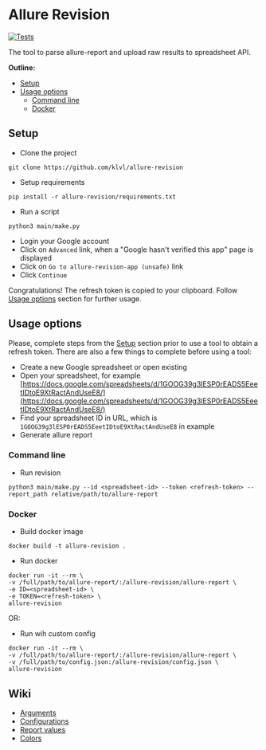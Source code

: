 # Allure Revision

[![Tests](https://github.com/klvl/allure-revision/actions/workflows/pytests.yml/badge.svg)](https://github.com/klvl/allure-revision/actions/workflows/pytests.yml)

The tool to parse allure-report and upload raw results to spreadsheet API.

**Outline:**
* [Setup](#setup)
* [Usage options](#usage-options)
  * [Command line](#command-line)
  * [Docker](#docker)

## Setup

* Clone the project
```shell
git clone https://github.com/klvl/allure-revision
```
* Setup requirements
```shell
pip install -r allure-revision/requirements.txt
```
* Run a script
```shell
python3 main/make.py
```
* Login your Google account
* Click on `Advanced` link, when a "Google hasn't verified this app" page is displayed
* Click on `Go to allure-revision-app (unsafe)` link
* Click `Continue`

Congratulations! The refresh token is copied to your clipboard. Follow [Usage options](#usage-options) section for further usage.


## Usage options

Please, complete steps from the [Setup](#setup) section prior to use a tool to obtain a refresh token. There are also
a few things to complete before using a tool:

* Create a new Google spreadsheet or open existing
* Open your spreadsheet, for example [https://docs.google.com/spreadsheets/d/1GOOG39g3lESP0rEADS5EeetIDtoE9XtRactAndUseE8/](https://docs.google.com/spreadsheets/d/1GOOG39g3lESP0rEADS5EeetIDtoE9XtRactAndUseE8/)
* Find your spreadsheet ID in URL, which is `1GOOG39g3lESP0rEADS5EeetIDtoE9XtRactAndUseE8` in example
* Generate allure report


### Command line
 
* Run revision  
```shell
python3 main/make.py --id <spreadsheet-id> --token <refresh-token> --report_path relative/path/to/allure-report
```


### Docker

* Build docker image
```shell
docker build -t allure-revision .
```
* Run docker
```shell
docker run -it --rm \
-v /full/path/to/allure-report/:/allure-revision/allure-report \
-e ID=<spreadsheet-id> \
-e TOKEN=<refresh-token> \
allure-revision
```

OR:

* Run wih custom config
```shell
docker run -it --rm \
-v /full/path/to/allure-report/:/allure-revision/allure-report \
-v /full/path/to/config.json:/allure-revision/config.json \
allure-revision
```


## Wiki

* [Arguments](https://github.com/klvl/allure-revision/wiki/Arguments)
* [Configurations](https://github.com/klvl/allure-revision/wiki/Configuration)
* [Report values](https://github.com/klvl/allure-revision/wiki/Report-values)
* [Colors](https://github.com/klvl/allure-revision/wiki/Colors)

